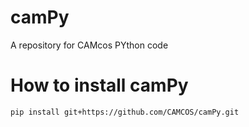 # camPy
A repository for CAMcos PYthon code
# How to install camPy
```
pip install git+https://github.com/CAMCOS/camPy.git
```
